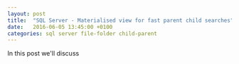 ```yaml
---
layout: post
title:  "SQL Server - Materialised view for fast parent child searches"
date:   2016-06-05 13:45:00 +0100
categories: sql server file-folder child-parent
---
```


In this post we'll discuss 